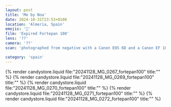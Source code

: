 ```yaml
---
layout: post
title: 'Me by Noa'
date: 2024-10-31T23:53+0100
location: 'Almeria, Spain'
emojis: '🔞'
film: 'Expired Fortepan 100'
lens: '??'
camera: '??'
scan: 'photographed from negative with a Canon EOS 6D and a Canon EF 100mm f/2.8 Macro USM lens'

category: 'spain'
---
```


{% render candystore.liquid file:"20241128_MG_0267_fortepan100" title:"" %}
{% render candystore.liquid file:"20241128_MG_0269_fortepan100" title:"" %}
{% render candystore.liquid file:"20241128_MG_0270_fortepan100" title:"" %}
{% render candystore.liquid file:"20241128_MG_0271_fortepan100" title:"" %}
{% render candystore.liquid file:"20241128_MG_0272_fortepan100" title:"" %}